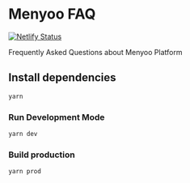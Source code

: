 # Menyoo FAQ

[![Netlify Status](https://api.netlify.com/api/v1/badges/cf5f64a3-686f-4a8e-b164-923abf5d3269/deploy-status)](https://app.netlify.com/sites/menyoo-faq/deploys)

Frequently Asked Questions about Menyoo Platform

## Install dependencies

```bash
yarn
```

### Run Development Mode

```bash
yarn dev
```

### Build production
```bash
yarn prod
```